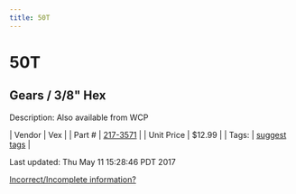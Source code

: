 ```yaml
---
title: 50T
---
```


# 50T
## Gears / 3/8" Hex
Description: 	Also available from WCP 

| Vendor | Vex | 
| Part # | [217-3571](http://www.vexrobotics.com/vexpro/motion/vexpro-gears/3-8-hex-bore.html) | 
| Unit Price | $12.99 | 
| Tags: | [suggest tags](https://docs.google.com/forms/d/e/1FAIpQLSeWyY8v3RgOty-MyWmh9U0iivNYN_molChYyS-0U-o-kOAv_g/viewform) | 

Last updated: Thu May 11 15:28:46 PDT 2017

 [Incorrect/Incomplete information?](https://docs.google.com/forms/d/e/1FAIpQLSeWyY8v3RgOty-MyWmh9U0iivNYN_molChYyS-0U-o-kOAv_g/viewform)